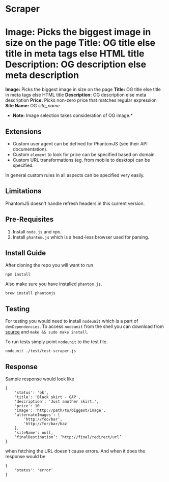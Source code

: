 Scraper
=======
Image: Picks the biggest image in size on the page
Title: OG title else title in meta tags else HTML title
Description: OG description else meta description
=======
**Image:** Picks the biggest image in size on the page
**Title:** OG title else title in meta tags else HTML title
**Description:** OG description else meta description
**Price:** Picks non-zero price that matches regular expression
**Site Name:** OG *site_name*

* **Note:** Image selection takes consideration of OG image.*

Extensions
----------
 - Custom user agent can be defined for PhantomJS (see their API documentation).
 - Custom `element` to look for price can be specified based on domain.
 - Custom URL transformations (eg. from mobile to desktop) can be specified.

In general custom rules in all aspects can be specified very easily.

Limitations
-----------
PhantomJS doesn't handle refresh headers in this current version.

Pre-Requisites
--------------
 1. Install `node.js` and `npm`.
 2. Install `phantom.js` which is a head-less browser used for parsing.

Install Guide
-------------
After cloning the repo you will want to run

    npm install

Also make sure you have installed `phantom.js`.

    brew install phantomjs

Testing
-------
For testing you would need to install `nodeunit` which is a part of `devDependencies`. To access `nodeunit` from the shell you can download from [source](https://github.com/caolan/nodeunit) and `make && sudo make install`.

To run tests simply point `nodeunit` to the test file.

    nodeunit ./test/test-scraper.js

Response
--------
Sample response would look like

    {
        'status': 'ok',
        'title': 'Black skirt - GAP',
        'description': 'Just another skirt.',
		'price': 10
        'image': 'http://path/to/biggest/image',
        'alternateImages': [
            'http://foo/bar',
            'http://for/bar/baz'
        ],
		'siteName': null,
        ‘finalDestination’: ‘http://final/redirect/url’
    }

when fetching the URL doesn't cause errors. And when it does the response would be

    {
        'status': 'error'
    }